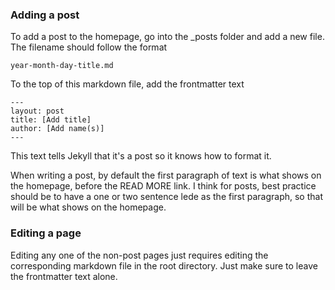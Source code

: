 ### Adding a post

To add a post to the homepage, go into the _posts folder and add a new file. The filename should follow the format

`year-month-day-title.md`

To the top of this markdown file, add the frontmatter text

```
---
layout: post
title: [Add title]
author: [Add name(s)]
---
```

This text tells Jekyll that it's a post so it knows how to format it.

When writing a post, by default the first paragraph of text is what shows on the homepage, before the READ MORE link. I think for posts, best practice should be to have a one or two sentence lede as the first paragraph, so that will be what shows on the homepage.

### Editing a page

Editing any one of the non-post pages just requires editing the corresponding markdown file in the root directory. Just make sure to leave the frontmatter text alone.

